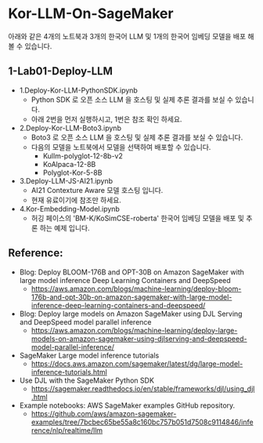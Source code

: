 # Kor-LLM-On-SageMaker

아래와 같은 4개의 노트북과 3개의 한국어 LLM 및 1개의 한국어 임베딩 모델을 배포 해볼 수 있습니다.

## 1-Lab01-Deploy-LLM

- 1.Deploy-Kor-LLM-PythonSDK.ipynb  
    - Python SDK 로 오픈 소스 LLM 을 호스팅 및 실제 추론 결과를 보실 수 있습니다.
    - 아래 2번을 먼저 실행하시고, 1번은 참조 확인 하세요.
- 2.Deploy-Kor-LLM-Boto3.ipynb
    - Boto3 로 오픈 소스 LLM 을 호스팅 및 실제 추론 결과를 보실 수 있습니다.
    - 다음의 모델을 노트북에서 모델을 선택하여 배포할 수 있습니다.
        - Kullm-polyglot-12-8b-v2
        - KoAlpaca-12-8B
        - Polyglot-Kor-5-8B
- 3.Deploy-LLM-JS-AI21.ipynb  
    - AI21 Contexture Aware 모델 호스팅 입니다.
    - 현재 유료이기에 참조만 하세요.
- 4.Kor-Embedding-Model.ipynb  
    - 허깅 페이스의 'BM-K/KoSimCSE-roberta' 한국어 임베딩 모델을 배포 및 추론 하는 예제 입니다.



## Reference:
- Blog: Deploy BLOOM-176B and OPT-30B on Amazon SageMaker with large model inference Deep Learning Containers and DeepSpeed
    - https://aws.amazon.com/blogs/machine-learning/deploy-bloom-176b-and-opt-30b-on-amazon-sagemaker-with-large-model-inference-deep-learning-containers-and-deepspeed/
- Blog: Deploy large models on Amazon SageMaker using DJL Serving and DeepSpeed model parallel inference
    - https://aws.amazon.com/blogs/machine-learning/deploy-large-models-on-amazon-sagemaker-using-djlserving-and-deepspeed-model-parallel-inference/
- SageMaker Large model inference tutorials
    - https://docs.aws.amazon.com/sagemaker/latest/dg/large-model-inference-tutorials.html
- Use DJL with the SageMaker Python SDK
    - https://sagemaker.readthedocs.io/en/stable/frameworks/djl/using_djl.html
- Example notebooks: AWS SageMaker examples GitHub repository.
    - https://github.com/aws/amazon-sagemaker-examples/tree/7bcbec65be55a8c160bc757b051d7508c9114846/inference/nlp/realtime/llm